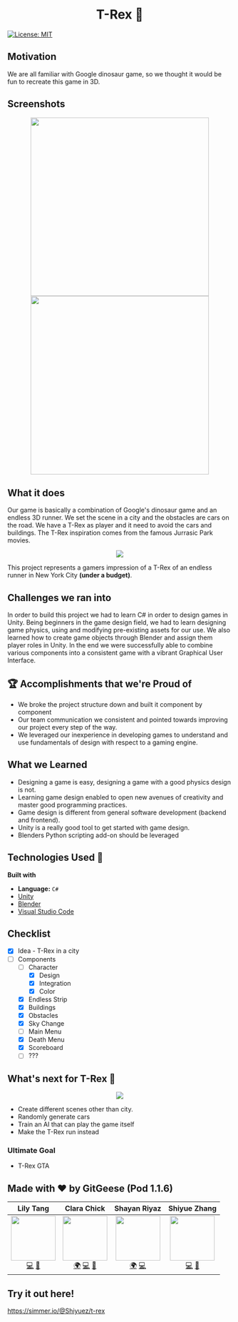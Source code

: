 
# <div align="center">T-Rex 🦖 </div>
[![License: MIT](https://img.shields.io/badge/License-MIT-yellow.svg)](https://opensource.org/licenses/MIT)

## Motivation
We are all familiar with Google dinosaur game, so we thought it would be fun to recreate this game in 3D. 

## Screenshots

<p align="center">
  <img src = "https://github.com/MLH-Fellowship/T-Rex-/blob/main/screenshots/Screen%20Shot%202020-10-27%20at%2011.06.11%20PM.png?raw=true" width="400">
  <img src = "https://github.com/MLH-Fellowship/T-Rex-/blob/main/screenshots/Screen%20Shot%202020-10-27%20at%2010.59.06%20PM.png?raw=true" width="400">
</p>

## What it does
Our game is basically a combination of Google's dinosaur game and an endless 3D runner. We set the scene in a city and the obstacles are cars on the road. We have a T-Rex as player and it need to avoid the cars and buildings. The T-Rex inspiration comes from the famous Jurrasic Park movies.

<p align="center"</p>
<img src="https://external-content.duckduckgo.com/iu/?u=https%3A%2F%2Fi.pinimg.com%2Foriginals%2Fb3%2F4a%2F5f%2Fb34a5fd6d7d446ad173ba4f57041ab42.gif&f=1&nofb=1" align = "center">
</p>

This project represents a gamers impression of a T-Rex of an endless runner in New York City **(under a budget)**. 

## Challenges we ran into
In order to build this project we had to learn C# in order to design games in Unity. Being beginners in the game design field, we had to learn designing game physics, using and modifying pre-existing assets for our use. We also learned how to create game objects through Blender and assign them player roles in Unity. In the end we were successfully able to combine various components into a consistent game with a vibrant Graphical User Interface.

## :trophy: Accomplishments that we're Proud of
- We broke the project structure down and built it component by component
- Our team communication we consistent and pointed towards improving our project every step of the way.
- We leveraged our inexperience in developing games to understand and use fundamentals of design with respect to a gaming engine.

## What we Learned
- Designing a game is easy, designing a game with a good physics design is not. 
- Learning game design enabled to open new avenues of creativity and master good programming practices.
- Game design is different from general software development (backend and frontend).
- Unity is a really good tool to get started with game design.
- Blenders Python scripting add-on should be leveraged

## Technologies Used :rocket:
<b>Built with</b>
- **Language:** `C#` 
- [Unity](https://unity.com/)
- [Blender](https://www.blender.org/)
- [Visual Studio Code](https://code.visualstudio.com/)

## Checklist
- [x] Idea - T-Rex in a city
- [ ] Components
  - [ ] Character
    - [x] Design
    - [x] Integration
    - [x] Color
  - [x] Endless Strip
  - [x] Buildings 
  - [x] Obstacles
  - [x] Sky Change
  - [ ] Main Menu
  - [x] Death Menu
  - [x] Scoreboard
  - [ ] ???
  
## What's next for T-Rex :crystal_ball:
<p align="center">
<img src="https://media3.giphy.com/media/QmH4MuISBE1dyPmTAy/200w.webp?cid=ecf05e47vdquubyzegf00wgqmnlkxop7lz8n1b66mnh0xz7n&rid=200w.webp">
</p>

- Create different scenes other than city.
- Randomly generate cars
- Train an AI that can play the game itself
- Make the T-Rex run instead

### Ultimate Goal
- T-Rex GTA

## Made with :heart: by GitGeese (Pod 1.1.6)
| Lily Tang | Clara Chick | Shayan Riyaz | Shiyue Zhang |
| :----: | :---: | :---: | :---: |
| [<img src="https://avatars3.githubusercontent.com/u/13373962?s=460&u=8dd3cea9e4fdc17b35089774267622e58a32e9d2&v=4" width="100px;"/>](https://github.com/lilymtang)<br />[💻](https://github.com/lilymtang) [🤝](https://www.linkedin.com/in/lilymtang/) | [<img src="https://media-exp1.licdn.com/dms/image/C4E03AQE8eYc0h_TPHg/profile-displayphoto-shrink_400_400/0?e=1608163200&v=beta&t=NVP7R8UDoVRYASyL6KgpzKFs9P9fgPYGYeuRiN86r_k" width="100px;"/>](https://clarachick.me/)<br />[🌍](https://clarachick.me/) [💻](https://github.com/KohinaTheCat) [🤝](https://www.linkedin.com/in/clarachick/) | [<img src="https://avatars1.githubusercontent.com/u/28723598?s=460&u=9444300dccf4ead144b03c7710f0ff4c149e05f8&v=4" width="100px;"/>](https://shayanriyaz.github.io)<br />[🌍](https://shayanriyaz.github.io) [💻](https://github.com/ShayanRiyaz) | [<img src="https://media-exp1.licdn.com/dms/image/C4E03AQGFk_sA35kT-A/profile-displayphoto-shrink_400_400/0?e=1608163200&v=beta&t=_ZhIt1aPDDYj305ovVS_fAkPe_IKCW_ysY7JFRu9SuM" width="100px;"/>](https://github.com/zhangshyue)<br /> [💻](https://github.com/zhangshyue) [🤝](https://www.linkedin.com/in/shiyue-zhang-58828b196/) |

## Try it out here!

https://simmer.io/@Shiyuez/t-rex
